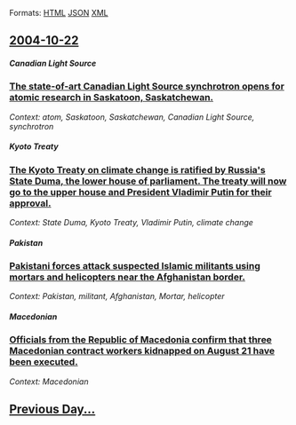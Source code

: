 
Formats: [HTML](2004/10/22/index.html)  [JSON](2004/10/22/index.json)  [XML](2004/10/22/index.xml)  

## [2004-10-22](/news/2004/10/22/index.md)

##### Canadian Light Source
### [ The state-of-art Canadian Light Source synchrotron opens for atomic research in Saskatoon, Saskatchewan. ](/news/2004/10/22/the-state-of-art-canadian-light-source-synchrotron-opens-for-atomic-research-in-saskatoon-saskatchewan.md)
_Context: atom, Saskatoon, Saskatchewan, Canadian Light Source, synchrotron_

##### Kyoto Treaty
### [ The Kyoto Treaty on climate change is ratified by Russia's State Duma, the lower house of parliament. The treaty will now go to the upper house and President Vladimir Putin for their approval. ](/news/2004/10/22/the-kyoto-treaty-on-climate-change-is-ratified-by-russia-s-state-duma-the-lower-house-of-parliament-the-treaty-will-now-go-to-the-upper-h.md)
_Context: State Duma, Kyoto Treaty, Vladimir Putin, climate change_

##### Pakistan
### [ Pakistani forces attack suspected Islamic militants using mortars and helicopters near the Afghanistan border. ](/news/2004/10/22/pakistani-forces-attack-suspected-islamic-militants-using-mortars-and-helicopters-near-the-afghanistan-border.md)
_Context: Pakistan, militant, Afghanistan, Mortar, helicopter_

##### Macedonian
### [ Officials from the Republic of Macedonia confirm that three Macedonian contract workers kidnapped on August 21 have been executed. ](/news/2004/10/22/officials-from-the-republic-of-macedonia-confirm-that-three-macedonian-contract-workers-kidnapped-on-august-21-have-been-executed.md)
_Context: Macedonian_

## [Previous Day...](/news/2004/10/21/index.md)

